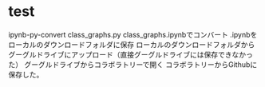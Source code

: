 # test
ipynb-py-convert class_graphs.py class_graphs.ipynbでコンバート
.ipynbをローカルのダウンロードフォルダに保存
ローカルのダウンロードフォルダからグーグルドライブにアップロード（直接グーグルドライブには保存できなかった）
グーグルドライブからコラボラトリーで開く
コラボラトリーからGithubに保存した。
